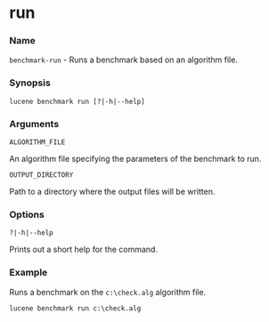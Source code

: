 ﻿# run

### Name

`benchmark-run` - Runs a benchmark based on an algorithm file.

### Synopsis

<code>lucene benchmark run [?|-h|--help]</code>

### Arguments

`ALGORITHM_FILE`

An algorithm file specifying the parameters of the benchmark to run.

`OUTPUT_DIRECTORY`

Path to a directory where the output files will be written.

### Options

`?|-h|--help`

Prints out a short help for the command.

### Example

Runs a benchmark on the `c:\check.alg` algorithm file.

<code>lucene benchmark run c:\check.alg</code>
